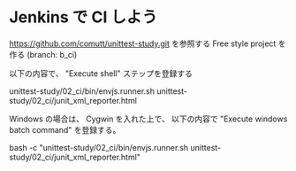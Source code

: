 Jenkins で CI しよう
=====================


https://github.com/comutt/unittest-study.git を参照する Free style project を作る
(branch: b_ci)


以下の内容で、 "Execute shell" ステップを登録する

unittest-study/02_ci/bin/envjs.runner.sh unittest-study/02_ci/junit_xml_reporter.html

Windows の場合は、 Cygwin を入れた上で、
以下の内容で "Execute windows batch command" を登録する。

bash -c "unittest-study/02_ci/bin/envjs.runner.sh unittest-study/02_ci/junit_xml_reporter.html"

